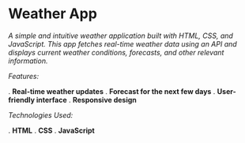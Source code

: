 # Weather App

*A simple and intuitive weather application built with HTML, CSS, and JavaScript. This app fetches real-time weather data using an API and displays current weather conditions, forecasts, and other relevant information.*

*Features:*

. **Real-time weather updates**
. **Forecast for the next few days**
. **User-friendly interface**
. **Responsive design**


*Technologies Used:*

. **HTML**
. **CSS**
. **JavaScript**
